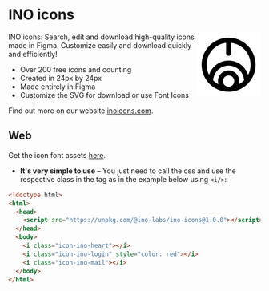 # INO icons

<!-- BEGIN_LOGO -->
<img src="/.github/logo.svg" width="128" align="right" />
<!-- END_LOGO -->

<!-- BEGIN_OVERVIEW -->
INO icons: Search, edit and download high-quality icons made in Figma. Customize easily and download quickly and efficiently!

- Over 200 free icons and counting
- Created in 24px by 24px
- Made entirely in Figma
- Customize the SVG for download or use Font Icons

Find out more on our website [inoicons.com](https://inoicons.com).
<!-- END_OVERVIEW -->

## Web

Get the icon font assets [here](https://github.com/n3pu/ino-icons/releases/download/1.0.0/ino-icons.zip).
- **It's very simple to use** – You just need to call the css and use the respective class in the tag as in the example below using `<i/>`:

```html
<!doctype html>
<html>
  <head>
    <script src="https://unpkg.com/@ino-labs/ino-icons@1.0.0"></script>
  </head>
  <body>
    <i class="icon-ino-heart"></i>
    <i class="icon-ino-login" style="color: red"></i>
    <i class="icon-ino-mail"></i>
  </body>
</html>
```
